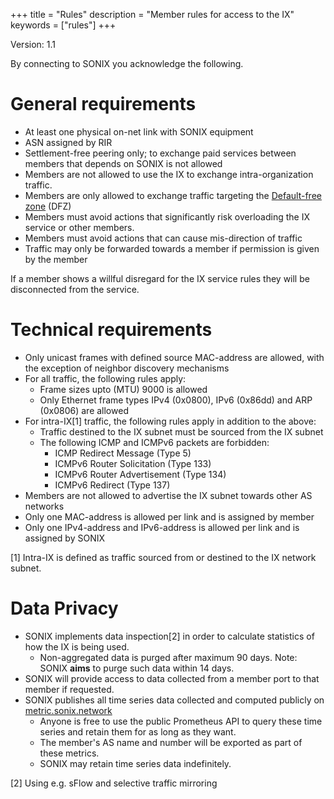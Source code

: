 +++
title = "Rules"
description = "Member rules for access to the IX"
keywords = ["rules"]
+++

Version: 1.1

By connecting to SONIX you acknowledge the following.

# General requirements

 * At least one physical on-net link with SONIX equipment
 * ASN assigned by RIR
 * Settlement-free peering only; to exchange paid services between members that depends on SONIX is not allowed
 * Members are not allowed to use the IX to exchange intra-organization traffic.
 * Members are only allowed to exchange traffic targeting the [Default-free zone](https://en.wikipedia.org/wiki/Default-free_zone) (DFZ)
 * Members must avoid actions that significantly risk overloading the IX service or other members.
 * Members must avoid actions that can cause mis-direction of traffic
 * Traffic may only be forwarded towards a member if permission is given by the member

If a member shows a willful disregard for the IX service rules they will be disconnected from the service.

# Technical requirements

 * Only unicast frames with defined source MAC-address are allowed, with the exception of neighbor discovery mechanisms
 * For all traffic, the following rules apply:
   * Frame sizes upto (MTU) 9000 is allowed
   * Only Ethernet frame types IPv4 (0x0800), IPv6 (0x86dd) and ARP (0x0806) are allowed
 * For intra-IX[1] traffic, the following rules apply in addition to the above:
   * Traffic destined to the IX subnet must be sourced from the IX subnet
   * The following ICMP and ICMPv6 packets are forbidden:
     * ICMP Redirect Message (Type 5)
     * ICMPv6 Router Solicitation (Type 133)
     * ICMPv6 Router Advertisement (Type 134)
     * ICMPv6 Redirect (Type 137)
 * Members are not allowed to advertise the IX subnet towards other AS networks
 * Only one MAC-address is allowed per link and is assigned by member
 * Only one IPv4-address and IPv6-address is allowed per link and is assigned by SONIX

[1] Intra-IX is defined as traffic sourced from or destined to the IX network subnet.

# Data Privacy

 * SONIX implements data inspection[2] in order to calculate statistics of how the IX is
   being used.
   * Non-aggregated data is purged after maximum 90 days. Note: SONIX **aims** to
     purge such data within 14 days.
 * SONIX will provide access to data collected from a member port to that member if requested.
 * SONIX publishes all time series data collected and computed publicly on [metric.sonix.network](https://metric.sonix.network/)
   * Anyone is free to use the public Prometheus API to query these time series and
     retain them for as long as they want.
   * The member's AS name and number will be exported as part of these metrics.
   * SONIX may retain time series data indefinitely.
   
[2] Using e.g. sFlow and selective traffic mirroring
